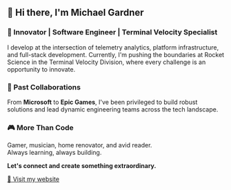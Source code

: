 ## 👋 Hi there, I'm Michael Gardner

### 🚀 Innovator | Software Engineer | Terminal Velocity Specialist

I develop at the intersection of telemetry analytics, platform infrastructure, and full-stack development. Currently, I'm pushing the boundaries at Rocket Science in the Terminal Velocity Division, where every challenge is an opportunity to innovate.

### 🔧 Past Collaborations
From **Microsoft** to **Epic Games**, I've been privileged to build robust solutions and lead dynamic engineering teams across the tech landscape.

### 🎮 More Than Code
Gamer, musician, home renovator, and avid reader.  
Always learning, always building.

**Let's connect and create something extraordinary.**

[🔗 Visit my website](https://mjgtwo.com)
